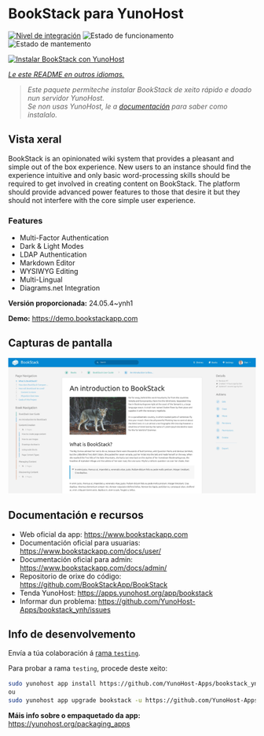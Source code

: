 <!--
NOTA: Este README foi creado automáticamente por <https://github.com/YunoHost/apps/tree/master/tools/readme_generator>
NON debe editarse manualmente.
-->

# BookStack para YunoHost

[![Nivel de integración](https://dash.yunohost.org/integration/bookstack.svg)](https://ci-apps.yunohost.org/ci/apps/bookstack/) ![Estado de funcionamento](https://ci-apps.yunohost.org/ci/badges/bookstack.status.svg) ![Estado de mantemento](https://ci-apps.yunohost.org/ci/badges/bookstack.maintain.svg)

[![Instalar BookStack con YunoHost](https://install-app.yunohost.org/install-with-yunohost.svg)](https://install-app.yunohost.org/?app=bookstack)

*[Le este README en outros idiomas.](./ALL_README.md)*

> *Este paquete permíteche instalar BookStack de xeito rápido e doado nun servidor YunoHost.*  
> *Se non usas YunoHost, le a [documentación](https://yunohost.org/install) para saber como instalalo.*

## Vista xeral

BookStack is an opinionated wiki system that provides a pleasant and simple out of the box experience. New users to an instance should find the experience intuitive and only basic word-processing skills should be required to get involved in creating content on BookStack. The platform should provide advanced power features to those that desire it but they should not interfere with the core simple user experience.

### Features

- Multi-Factor Authentication
- Dark & Light Modes
- LDAP Authentication
- Markdown Editor
- WYSIWYG Editing
- Multi-Lingual
- Diagrams.net Integration


**Versión proporcionada:** 24.05.4~ynh1

**Demo:** <https://demo.bookstackapp.com>

## Capturas de pantalla

![Captura de pantalla de BookStack](./doc/screenshots/screenshot.png)

## Documentación e recursos

- Web oficial da app: <https://www.bookstackapp.com>
- Documentación oficial para usuarias: <https://www.bookstackapp.com/docs/user/>
- Documentación oficial para admin: <https://www.bookstackapp.com/docs/admin/>
- Repositorio de orixe do código: <https://github.com/BookStackApp/BookStack>
- Tenda YunoHost: <https://apps.yunohost.org/app/bookstack>
- Informar dun problema: <https://github.com/YunoHost-Apps/bookstack_ynh/issues>

## Info de desenvolvemento

Envía a túa colaboración á [rama `testing`](https://github.com/YunoHost-Apps/bookstack_ynh/tree/testing).

Para probar a rama `testing`, procede deste xeito:

```bash
sudo yunohost app install https://github.com/YunoHost-Apps/bookstack_ynh/tree/testing --debug
ou
sudo yunohost app upgrade bookstack -u https://github.com/YunoHost-Apps/bookstack_ynh/tree/testing --debug
```

**Máis info sobre o empaquetado da app:** <https://yunohost.org/packaging_apps>
